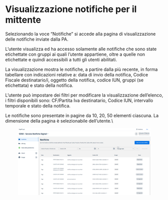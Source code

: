 # Visualizzazione notifiche per il mittente

Selezionando la voce “Notifiche” si accede alla pagina di visualizzazione delle notifiche inviate dalla PA.

L’utente visualizza ed ha accesso solamente alle notifiche che sono state etichettate con gruppi ai quali l’utente appartiene, oltre a quelle non etichettate e quindi accessibili a tutti gli utenti abilitati.

La visualizzazione mostra le notifiche, a partire dalla più recente, in forma tabellare con indicazioni relative a: data di invio della notifica, Codice Fiscale destinatario/i, oggetto della notifica, codice IUN, gruppi (se etichettata) e stato della notifica.

L’utente può impostare dei filtri per modificare la visualizzazione dell’elenco, i filtri disponibili sono: CF/Partita Iva destinatario, Codice IUN, intervallo temporale e stato della notifica.

Le notifiche sono presentate in pagine da 10, 20, 50 elementi ciascuna. La dimensione della pagina è selezionabile dell’utente.\


<figure><img src="../../../../.gitbook/assets/image (126).png" alt=""><figcaption></figcaption></figure>
